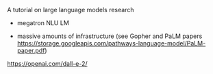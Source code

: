 

A tutorial on large language models research

- megatron NLU LM

- massive amounts of infrastructure (see Gopher and PaLM papers https://storage.googleapis.com/pathways-language-model/PaLM-paper.pdf)


https://openai.com/dall-e-2/